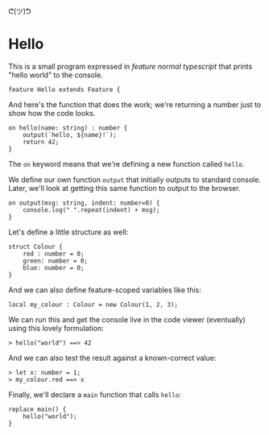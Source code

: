 ᕦ(ツ)ᕤ
# Hello

This is a small program expressed in *feature normal typescript* that prints "hello world" to the console.

    feature Hello extends Feature {

And here's the function that does the work; we're returning a number just to show how the code looks.


    on hello(name: string) : number {
        output(`hello, ${name}!`);
        return 42;
    }


The `on` keyword means that we're defining a new function called `hello`.

We define our own function `output` that initially outputs to standard console. Later, we'll look at getting this same function to output to the browser.


    on output(msg: string, indent: number=0) {
        console.log(" ".repeat(indent) + msg);
    }


Let's define a little structure as well:

    struct Colour { 
        red : number = 0; 
        green: number = 0; 
        blue: number = 0; 
    }

And we can also define feature-scoped variables like this:

    local my_colour : Colour = new Colour(1, 2, 3);

We can run this and get the console live in the code viewer (eventually) using this lovely formulation:

    > hello("world") ==> 42

And we can also test the result against a known-correct value:

    > let x: number = 1;
    > my_colour.red ==> x

Finally, we'll declare a `main` function that calls `hello`:

    replace main() {
        hello("world");
    }